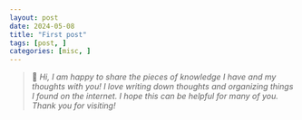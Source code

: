 ```yaml
---
layout: post
date: 2024-05-08
title: "First post"
tags: [post, ]
categories: [misc, ]
---
```



> 👸 _Hi, I am happy to share the pieces of knowledge I have and my thoughts with you! I love writing down thoughts and organizing things I found on the internet. I hope this can be helpful for many of you. Thank you for visiting!_ 


